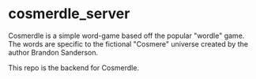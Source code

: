 # cosmerdle_server
Cosmerdle is a simple word-game based off the popular "wordle" game. The words are specific to the fictional "Cosmere" universe created by the author Brandon Sanderson.

This repo is the backend for Cosmerdle.
